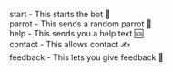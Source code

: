 start - This starts the bot 🚀  
parrot - This sends a random parrot 🦜  
help - This sends you a help text 🆘  
contact - This allows contact ✍️  
feedback - This lets you give feedback 👺  
